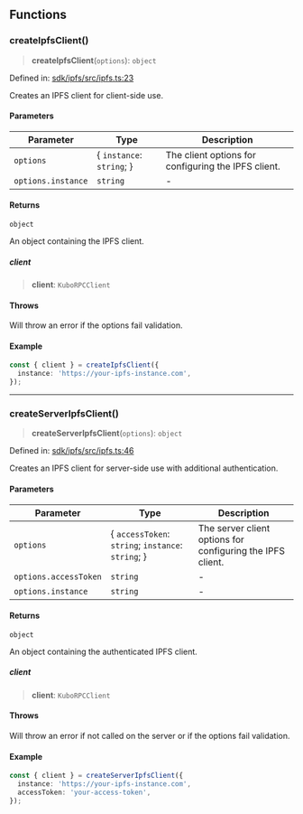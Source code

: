 ## Functions

### createIpfsClient()

> **createIpfsClient**(`options`): `object`

Defined in: [sdk/ipfs/src/ipfs.ts:23](https://github.com/settlemint/sdk/blob/b706ce6837337ccab38d338e9a3545ff7aa7abb6/sdk/ipfs/src/ipfs.ts#L23)

Creates an IPFS client for client-side use.

#### Parameters

| Parameter | Type | Description |
| ------ | ------ | ------ |
| `options` | \{ `instance`: `string`; \} | The client options for configuring the IPFS client. |
| `options.instance` | `string` | - |

#### Returns

`object`

An object containing the IPFS client.

##### client

> **client**: `KuboRPCClient`

#### Throws

Will throw an error if the options fail validation.

#### Example

```ts
const { client } = createIpfsClient({
  instance: 'https://your-ipfs-instance.com',
});
```

***

### createServerIpfsClient()

> **createServerIpfsClient**(`options`): `object`

Defined in: [sdk/ipfs/src/ipfs.ts:46](https://github.com/settlemint/sdk/blob/b706ce6837337ccab38d338e9a3545ff7aa7abb6/sdk/ipfs/src/ipfs.ts#L46)

Creates an IPFS client for server-side use with additional authentication.

#### Parameters

| Parameter | Type | Description |
| ------ | ------ | ------ |
| `options` | \{ `accessToken`: `string`; `instance`: `string`; \} | The server client options for configuring the IPFS client. |
| `options.accessToken` | `string` | - |
| `options.instance` | `string` | - |

#### Returns

`object`

An object containing the authenticated IPFS client.

##### client

> **client**: `KuboRPCClient`

#### Throws

Will throw an error if not called on the server or if the options fail validation.

#### Example

```ts
const { client } = createServerIpfsClient({
  instance: 'https://your-ipfs-instance.com',
  accessToken: 'your-access-token',
});
```
